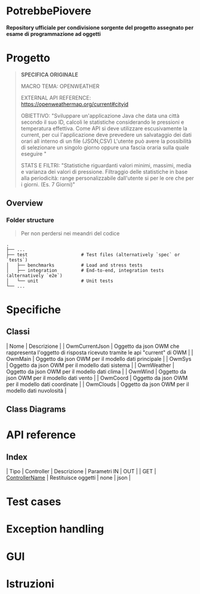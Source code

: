 # PotrebbePiovere

**Repository ufficiale per condivisione sorgente del progetto assegnato per esame di programmazione ad oggetti**

# Progetto
>**SPECIFICA ORIGINALE**
>
>MACRO TEMA: OPENWEATHER
>
>EXTERNAL API REFERENCE: https://openweathermap.org/current#cityid
>
>OBIETTIVO: "Sviluppare un'applicazione Java che data una città secondo il suo ID, calcoli le statistiche considerando le pressioni e temperatura effettiva. Come API si deve utilizzare escusivamente la current, per cui l'applicazione deve prevedere un salvataggio dei dati orari all interno di un file (JSON,CSV)  L'utente può avere la possibilità di selezionare un singolo giorno oppure una fascia oraria sulla quale eseguire "
>
>STATS E FILTRI: "Statistiche riguardanti valori minimi, massimi, media e varianza dei valori di pressione.  Filtraggio delle statistiche in base alla periodicità: range personalizzabile dall'utente si per le ore che per i giorni. (Es. 7 Giorni)"
    
## Overview

### Folder structure
> Per non perdersi nei meandri del codice

    .
    ├── ...
    ├── test                    # Test files (alternatively `spec` or `tests`)
    │   ├── benchmarks          # Load and stress tests
    │   ├── integration         # End-to-end, integration tests (alternatively `e2e`)
    │   └── unit                # Unit tests
    └── ...


# Specifiche

## Classi
| Nome | Descrizione |
| OwmCurrentJson | Oggetto da json OWM che rappresenta l'oggetto di risposta ricevuto tramite le api "current" di OWM  |
| OwmMain | Oggetto da json OWM per il modello dati principale   |
| OwmSys | Oggetto da json OWM per il modello dati sistema  |
| OwmWeather | Oggetto da json OWM per il modello dati clima   |
| OwmWind | Oggetto da json OWM per il modello dati vento  |
| OwmCoord | Oggetto da json OWM per il modello dati coordinate  |
| OwmClouds | Oggetto da json OWM per il modello dati nuvolosità  |

## Class Diagrams

# API reference

## Index

| Tipo | Controller | Descrizione | Parametri IN | OUT |
| GET | [ControllerName](https://github.com/andrea-giampieri-univpm/progetto-esame-po#ControllerName) | Restituisce oggetti  | none | json |

# Test cases

# Exception handling

# GUI

# Istruzioni
